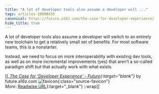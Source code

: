 ```yaml
---
title: "A lot of developer tools also assume a developer will ..."
tags: articles-10898435
canonical: https://future.a16z.com/the-case-for-developer-experience/
hide_title: true
---
```


A lot of developer tools also assume a developer will switch to an entirely new toolchain to get a relatively small set of benefits. For most software teams, this is a nonstarter.

Instead, we need to focus on more interoperability with existing dev tools, as well as on more incremental improvements (yes) that aren’t a so-called paradigm shift but that actually work with what exists.


[[<cite>_[The Case for 'Developer Experience' - Future](https://future.a16z.com/the-case-for-developer-experience/){:target="_blank"}_</cite> by future.a16z.com ![favicon](https://s2.googleusercontent.com/s2/favicons?domain=future.a16z.com){:class="source-favicon"}<br>
_More_: [Readwise URL](https://readwise.io/open/225831567){:target="_blank"}
::wrap]]